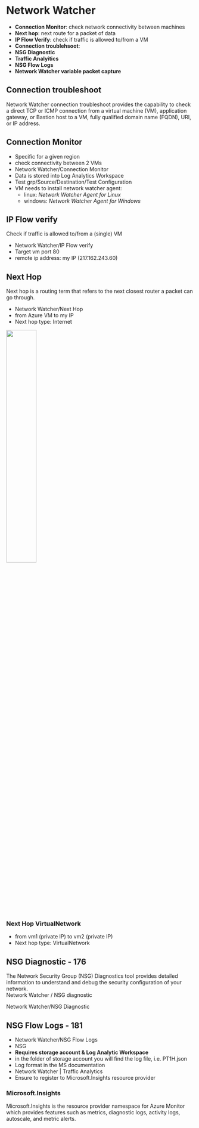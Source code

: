 # Network Watcher
- **Connection Monitor**: check network connectivity between machines
- **Next hop**: next route for a packet of data
- **IP Flow Verify**: check if traffic is allowed to/from a VM
- **Connection troublehsoot**: 
- **NSG Diagnostic**
- **Traffic Analyitics**
- **NSG Flow Logs**
- **Network Watcher variable packet capture**

## Connection troubleshoot
Network Watcher connection troubleshoot provides the capability to check a direct TCP or ICMP connection from a virtual machine (VM), application gateway, or Bastion host to a VM, fully qualified domain name (FQDN), URI, or IP address.


## Connection Monitor
- Specific for a given region
- check connectivity between 2 VMs
- Network Watcher/Connection Monitor
- Data is stored into Log Analytics Workspace
- Test grp/Source/Destination/Test Configuration
- VM needs to install network watcher agent:
    - linux: _Network Watcher Agent for Linux_ 
    - windows: _Network Watcher Agent for Windows_ 


## IP Flow verify
Check if traffic is allowed to/from a (single) VM
- Network Watcher/IP Flow verify
- Target vm port 80
- remote ip address: my IP (217.162.243.60)

## Next Hop
Next hop is a routing term that refers to the next closest router a packet can go through.
- Network Watcher/Next Hop
- from Azure VM to my IP
- Next hop type: Internet

<image src="images/next-hop.png" width="40%" />   

### Next Hop VirtualNetwork
- from vm1 (private IP) to vm2 (private IP)
- Next hop type: VirtualNetwork

## NSG Diagnostic - 176
The Network Security Group (NSG) Diagnostics tool provides detailed information to understand and debug the security configuration of your network.  
Network Watcher / NSG diagnostic

Network Watcher/NSG Diagnostic
## NSG Flow Logs - 181
- Network Watcher/NSG Flow Logs
- NSG
- **Requires storage account & Log Analytic Workspace**
- in the folder of storage account you will find the log file, i.e. PT1H.json
- Log format in the MS documentation
- Network Watcher | Traffic Analytics
- Ensure to register to Microsoft.Insights resource provider

### Microsoft.Insights
Microsoft.Insights is the resource provider namespace for Azure Monitor which provides features such as metrics, diagnostic logs, activity logs, autoscale, and metric alerts. 







